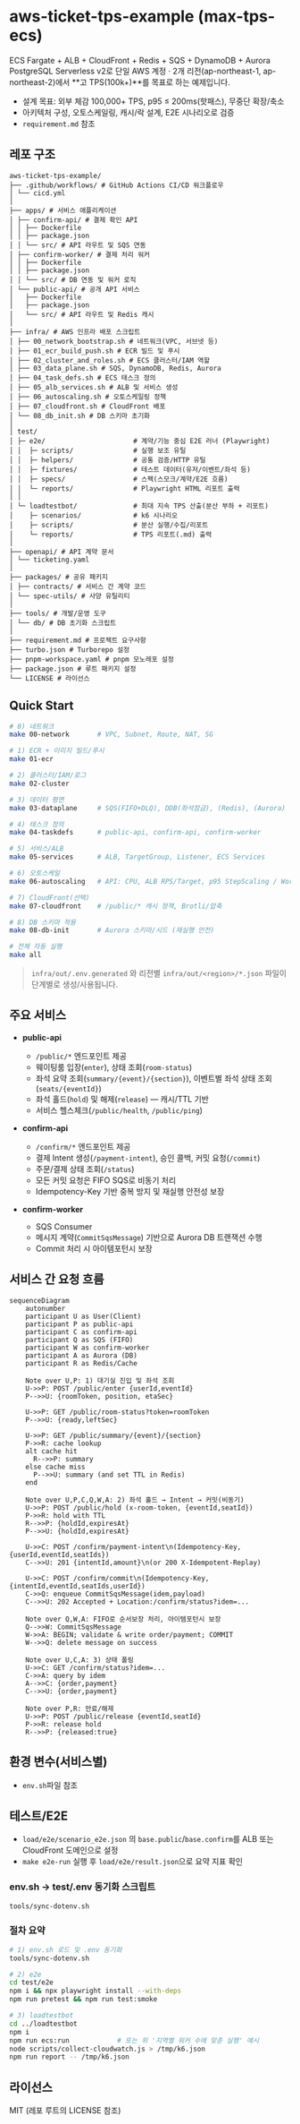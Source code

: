 # aws-ticket-tps-example (max-tps-ecs)

ECS Fargate + ALB + CloudFront + Redis + SQS + DynamoDB + Aurora PostgreSQL Serverless v2로
단일 AWS 계정 · 2개 리전(ap-northeast-1, ap-northeast-2)에서 **고 TPS(100k+)**를 목표로 하는 예제입니다.

- 설계 목표: 외부 체감 100,000+ TPS, p95 ≤ 200ms(핫패스), 무중단 확장/축소
- 아키텍처 구성, 오토스케일링, 캐시/락 설계, E2E 시나리오로 검증
- `requirement.md` 참조

## 레포 구조

```
aws-ticket-tps-example/
├── .github/workflows/ # GitHub Actions CI/CD 워크플로우
│ └── cicd.yml
│
├── apps/ # 서비스 애플리케이션
│ ├── confirm-api/ # 결제 확인 API
│ │ ├── Dockerfile
│ │ ├── package.json
│ │ └── src/ # API 라우트 및 SQS 연동
│ ├── confirm-worker/ # 결제 처리 워커
│ │ ├── Dockerfile
│ │ ├── package.json
│ │ └── src/ # DB 연동 및 워커 로직
│ └── public-api/ # 공개 API 서비스
│   ├── Dockerfile
│   ├── package.json
│   └── src/ # API 라우트 및 Redis 캐시
│
├── infra/ # AWS 인프라 배포 스크립트
│ ├── 00_network_bootstrap.sh # 네트워크(VPC, 서브넷 등)
│ ├── 01_ecr_build_push.sh # ECR 빌드 및 푸시
│ ├── 02_cluster_and_roles.sh # ECS 클러스터/IAM 역할
│ ├── 03_data_plane.sh # SQS, DynamoDB, Redis, Aurora
│ ├── 04_task_defs.sh # ECS 태스크 정의
│ ├── 05_alb_services.sh # ALB 및 서비스 생성
│ ├── 06_autoscaling.sh # 오토스케일링 정책
│ ├── 07_cloudfront.sh # CloudFront 배포
│ └── 08_db_init.sh # DB 스키마 초기화
│
│ test/
│ ├─ e2e/                      # 계약/기능 중심 E2E 러너 (Playwright)
│ │  ├─ scripts/               # 실행 보조 유틸
│ │  ├─ helpers/               # 공통 검증/HTTP 유틸
│ │  ├─ fixtures/              # 테스트 데이터(유저/이벤트/좌석 등)
│ │  ├─ specs/                 # 스펙(스모크/계약/E2E 흐름)
│ │  └─ reports/               # Playwright HTML 리포트 출력
│ │
│ └─ loadtestbot/              # 최대 지속 TPS 산출(분산 부하 + 리포트)
│    ├─ scenarios/             # k6 시나리오
│    ├─ scripts/               # 분산 실행/수집/리포트
│    └─ reports/               # TPS 리포트(.md) 출력
│
├── openapi/ # API 계약 문서
│ └── ticketing.yaml
│
├── packages/ # 공유 패키지
│ ├── contracts/ # 서비스 간 계약 코드
│ └── spec-utils/ # 사양 유틸리티
│
├── tools/ # 개발/운영 도구
│ └── db/ # DB 초기화 스크립트
│
├── requirement.md # 프로젝트 요구사항
├── turbo.json # Turborepo 설정
├── pnpm-workspace.yaml # pnpm 모노레포 설정
├── package.json # 루트 패키지 설정
└── LICENSE # 라이선스
```

## Quick Start

```bash
# 0) 네트워크
make 00-network       # VPC, Subnet, Route, NAT, SG

# 1) ECR + 이미지 빌드/푸시
make 01-ecr

# 2) 클러스터/IAM/로그
make 02-cluster

# 3) 데이터 평면
make 03-dataplane     # SQS(FIFO+DLQ), DDB(좌석잠금), (Redis), (Aurora)

# 4) 태스크 정의
make 04-taskdefs      # public-api, confirm-api, confirm-worker

# 5) 서비스/ALB
make 05-services      # ALB, TargetGroup, Listener, ECS Services

# 6) 오토스케일
make 06-autoscaling   # API: CPU, ALB RPS/Target, p95 StepScaling / Worker: SQS 지표

# 7) CloudFront(선택)
make 07-cloudfront    # /public/* 캐시 정책, Brotli/압축

# 8) DB 스키마 적용
make 08-db-init       # Aurora 스키마/시드 (재실행 안전)

# 전체 자동 실행
make all

```

> `infra/out/.env.generated` 와 리전별 `infra/out/<region>/*.json` 파일이 단계별로 생성/사용됩니다.

## 주요 서비스

- **public-api**

  - `/public/*` 엔드포인트 제공
  - 웨이팅룸 입장(`enter`), 상태 조회(`room-status`)
  - 좌석 요약 조회(`summary/{event}/{section}`), 이벤트별 좌석 상태 조회(`seats/{eventId}`)
  - 좌석 홀드(`hold`) 및 해제(`release`) — 캐시/TTL 기반
  - 서비스 헬스체크(`/public/health`, `/public/ping`)

- **confirm-api**

  - `/confirm/*` 엔드포인트 제공
  - 결제 Intent 생성(`/payment-intent`), 승인 콜백, 커밋 요청(`/commit`)
  - 주문/결제 상태 조회(`/status`)
  - 모든 커밋 요청은 FIFO SQS로 비동기 처리
  - Idempotency-Key 기반 중복 방지 및 재실행 안전성 보장

- **confirm-worker**

  - SQS Consumer
  - 메시지 계약(`CommitSqsMessage`) 기반으로 Aurora DB 트랜잭션 수행
  - Commit 처리 시 아이템포턴시 보장

## 서비스 간 요청 흐름

```mermaid
sequenceDiagram
    autonumber
    participant U as User(Client)
    participant P as public-api
    participant C as confirm-api
    participant Q as SQS (FIFO)
    participant W as confirm-worker
    participant A as Aurora (DB)
    participant R as Redis/Cache

    Note over U,P: 1) 대기실 진입 및 좌석 조회
    U->>P: POST /public/enter {userId,eventId}
    P-->>U: {roomToken, position, etaSec}

    U->>P: GET /public/room-status?token=roomToken
    P-->>U: {ready,leftSec}

    U->>P: GET /public/summary/{event}/{section}
    P->>R: cache lookup
    alt cache hit
      R-->>P: summary
    else cache miss
      P-->>U: summary (and set TTL in Redis)
    end

    Note over U,P,C,Q,W,A: 2) 좌석 홀드 → Intent → 커밋(비동기)
    U->>P: POST /public/hold (x-room-token, {eventId,seatId})
    P->>R: hold with TTL
    R-->>P: {holdId,expiresAt}
    P-->>U: {holdId,expiresAt}

    U->>C: POST /confirm/payment-intent\n(Idempotency-Key, {userId,eventId,seatIds})
    C-->>U: 201 {intentId,amount}\n(or 200 X-Idempotent-Replay)

    U->>C: POST /confirm/commit\n(Idempotency-Key, {intentId,eventId,seatIds,userId})
    C->>Q: enqueue CommitSqsMessage(idem,payload)
    C-->>U: 202 Accepted + Location:/confirm/status?idem=...

    Note over Q,W,A: FIFO로 순서보장 처리, 아이템포턴시 보장
    Q-->>W: CommitSqsMessage
    W->>A: BEGIN; validate & write order/payment; COMMIT
    W-->>Q: delete message on success

    Note over U,C,A: 3) 상태 폴링
    U->>C: GET /confirm/status?idem=...
    C->>A: query by idem
    A-->>C: {order,payment}
    C-->>U: {order,payment}

    Note over P,R: 만료/해제
    U->>P: POST /public/release {eventId,seatId}
    P->>R: release hold
    R-->>P: {released:true}
```

## 환경 변수(서비스별)

- `env.sh`파일 참조

## 테스트/E2E

- `load/e2e/scenario_e2e.json` 의 `base.public`/`base.confirm`를 ALB 또는 CloudFront 도메인으로 설정
- `make e2e-run` 실행 후 `load/e2e/result.json`으로 요약 지표 확인

### env.sh → test/.env 동기화 스크립트

```bash
tools/sync-dotenv.sh
```

### 절차 요약

```bash
# 1) env.sh 로드 및 .env 동기화
tools/sync-dotenv.sh

# 2) e2e
cd test/e2e
npm i && npx playwright install --with-deps
npm run pretest && npm run test:smoke

# 3) loadtestbot
cd ../loadtestbot
npm i
npm run ecs:run            # 또는 위 '지역별 워커 수에 맞춘 실행' 예시
node scripts/collect-cloudwatch.js > /tmp/k6.json
npm run report -- /tmp/k6.json
```

## 라이선스

MIT (레포 루트의 LICENSE 참조)
